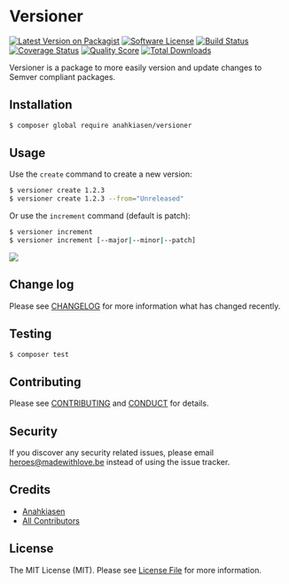 # Versioner

[![Latest Version on Packagist][ico-version]][link-packagist]
[![Software License][ico-license]](LICENSE.md)
[![Build Status][ico-travis]][link-travis]
[![Coverage Status][ico-scrutinizer]][link-scrutinizer]
[![Quality Score][ico-code-quality]][link-code-quality]
[![Total Downloads][ico-downloads]][link-downloads]

Versioner is a package to more easily version and update changes to Semver compliant packages.

## Installation

``` bash
$ composer global require anahkiasen/versioner
```

## Usage

Use the `create` command to create a new version:

```bash
$ versioner create 1.2.3
$ versioner create 1.2.3 --from="Unreleased"
```

Or use the `increment` command (default is patch):

```bash
$ versioner increment
$ versioner increment [--major|--minor|--patch]
```

![](http://i.imgur.com/uOLWRUG.gif)

## Change log

Please see [CHANGELOG](CHANGELOG.md) for more information what has changed recently.

## Testing

```bash
$ composer test
```

## Contributing

Please see [CONTRIBUTING](CONTRIBUTING.md) and [CONDUCT](CONDUCT.md) for details.

## Security

If you discover any security related issues, please email heroes@madewithlove.be instead of using the issue tracker.

## Credits

- [Anahkiasen][link-author]
- [All Contributors][link-contributors]

## License

The MIT License (MIT). Please see [License File](LICENSE.md) for more information.

[ico-version]: https://img.shields.io/packagist/v/anahkiasen/versioner.svg?style=flat-square
[ico-license]: https://img.shields.io/badge/license-MIT-brightgreen.svg?style=flat-square
[ico-travis]: https://img.shields.io/travis/Anahkiasen/versioner/master.svg?style=flat-square
[ico-scrutinizer]: https://img.shields.io/scrutinizer/coverage/g/Anahkiasen/versioner.svg?style=flat-square
[ico-code-quality]: https://img.shields.io/scrutinizer/g/Anahkiasen/versioner.svg?style=flat-square
[ico-downloads]: https://img.shields.io/packagist/dt/anahkiasen/versioner.svg?style=flat-square

[link-packagist]: https://packagist.org/packages/Anahkiasen/versioner
[link-travis]: https://travis-ci.org/Anahkiasen/versioner
[link-scrutinizer]: https://scrutinizer-ci.com/g/Anahkiasen/versioner/code-structure
[link-code-quality]: https://scrutinizer-ci.com/g/Anahkiasen/versioner
[link-downloads]: https://packagist.org/packages/Anahkiasen/versioner
[link-author]: https://github.com/Anahkiasen
[link-contributors]: ../../contributors

